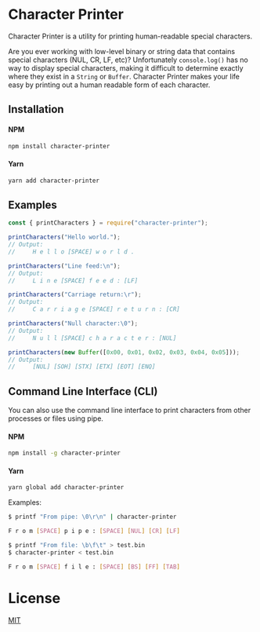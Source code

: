 # Character Printer

Character Printer is a utility for printing human-readable special characters.

Are you ever working with low-level binary or string data that contains special characters (NUL, CR, LF, etc)? Unfortunately `console.log()` has no way to display special characters, making it difficult to determine exactly where they exist in a `String` or `Buffer`. Character Printer makes your life easy by printing out a human readable form of each character.

## Installation
#### NPM
```bash
npm install character-printer
```
#### Yarn

```bash
yarn add character-printer
```

## Examples
```javascript
const { printCharacters } = require("character-printer");

printCharacters("Hello world.");
// Output:
//     H e l l o [SPACE] w o r l d .

printCharacters("Line feed:\n");
// Output:
//     L i n e [SPACE] f e e d : [LF]

printCharacters("Carriage return:\r");
// Output:
//     C a r r i a g e [SPACE] r e t u r n : [CR]

printCharacters("Null character:\0");
// Output:
//     N u l l [SPACE] c h a r a c t e r : [NUL]

printCharacters(new Buffer([0x00, 0x01, 0x02, 0x03, 0x04, 0x05]));
// Output:
//     [NUL] [SOH] [STX] [ETX] [EOT] [ENQ]
```

## Command Line Interface (CLI)
You can also use the command line interface to print characters from other processes or files using pipe.

#### NPM
```bash
npm install -g character-printer
```
#### Yarn

```bash
yarn global add character-printer
```

Examples:

```bash
$ printf "From pipe: \0\r\n" | character-printer

F r o m [SPACE] p i p e : [SPACE] [NUL] [CR] [LF]
```
```bash
$ printf "From file: \b\f\t" > test.bin
$ character-printer < test.bin

F r o m [SPACE] f i l e : [SPACE] [BS] [FF] [TAB]
```

# License
[MIT](LICENSE)